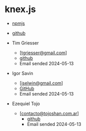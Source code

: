 # knex.js

- [npmjs](https://www.npmjs.com/package/knex)
- [github](https://github.com/knex/knex)

- Tim Griesser
	- [tgriesser@gmail.com]
	- [github](https://github.com/tgriesser)
	- Email sended 2024-05-13

- Igor Savin
	- [iselwin@gmail.com]
	- [GitHub](https://github.com/kibertoad)
	- Email sended 2024-05-13

- Ezequiel Tojo
  - [contacto@tojoshan.com.ar]
	- [github](https://github.com/ezetojo)
	- Email sended 2024-05-13
